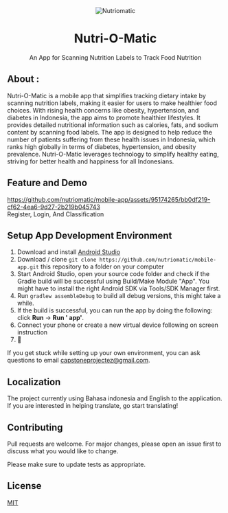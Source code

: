 <div align="center">
  <img src="https://avatars.githubusercontent.com/u/169359353?s=200&v=4" alt="Nutriomatic">
  <h1>Nutri-O-Matic</h1>
  <p> An App for Scanning Nutrition Labels to Track Food Nutrition</p>
</div>

## About :

Nutri-O-Matic is a mobile app that simplifies tracking dietary intake by scanning nutrition labels, making it easier for
users to make healthier food choices. With rising health concerns like obesity, hypertension, and diabetes in Indonesia,
the app aims to promote healthier lifestyles. It provides detailed nutritional information such as calories, fats, and
sodium content by scanning food labels. The app is designed to help reduce the number of patients suffering from these
health issues in Indonesia, which ranks high globally in terms of diabetes, hypertension, and obesity prevalence.
Nutri-O-Matic leverages technology to simplify healthy eating, striving for better health and happiness for all
Indonesians.

## Feature and Demo
https://github.com/nutriomatic/mobile-app/assets/95174265/bb0df219-cf62-4ea6-9d27-2b219b045743<br/>Register, Login, And Classification

[//]: # (|----------------------------------------------------------------------------------------------------------------------------------------|---------------------------------------------------------------------------------------------------------------------------------------|)

[//]: # (| https://github.com/nutriomatic/mobile-app/assets/95174265/bb0df219-cf62-4ea6-9d27-2b219b045743<br/>Register, Login, And Classification | https://github.com/nutriomatic/mobile-app/assets/95174265/e4914324-5991-4df3-8c6c-79f3b081d335<br/>Catalog Product And Search Product |)

[//]: # (| https://github.com/nutriomatic/mobile-app/assets/95174265/ce161400-f30e-45c8-9637-d0f7a45ef22c<br/>Scan Nutrition                      | https://github.com/nutriomatic/mobile-app/assets/95174265/43a46f32-015a-489e-8fbf-680590308e71<br/>Create Store                       |)

[//]: # (| https://github.com/nutriomatic/mobile-app/assets/95174265/13a00db2-b0a9-442a-a8f9-688748970b26<br/>Admin Menu                          | https://github.com/nutriomatic/mobile-app/assets/95174265/e66308c8-9375-40ee-a7f8-2f5cde43800e<br/>Add Product and Request Advertise  |)

[//]: # (| https://github.com/nutriomatic/mobile-app/assets/95174265/51596352-0452-4fc9-ba03-9e26184178be<br/>Check Product After Acc Admin       | https://github.com/nutriomatic/mobile-app/assets/95174265/51596352-0452-4fc9-ba03-9e26184178be<br/>Check Product After Acc Admin      |)

[//]: # (|----------------------------------------------------------------------------------------------------------------------------------------|---------------------------------------------------------------------------------------------------------------------------------------|)


## Setup App Development Environment

1. Download and install [Android Studio](https://developer.android.com/studio)
3. Download / clone `git clone https://github.com/nutriomatic/mobile-app.git` this repository to a folder on your computer
4. Start Android Studio, open your source code folder and check if the Gradle build will be
   successful using Build/Make
   Module "App". You might have to install the right Android SDK via Tools/SDK Manager first.
5. Run `gradlew assembleDebug` to build all debug versions, this might take a while.
6. If the build is successful, you can run the app by doing the following: click **Run** -> **Run '
   app'**.
7. Connect your phone or create a new virtual device following on screen instruction
10. :tada:

If you get stuck while setting up your own environment, you can ask questions to
email [capstoneprojectez@gmail.com](mailto:capstoneprojectez@gmail.com).

[//]: # ()

[//]: # (## Testing Dev Releases)

[//]: # ()

[//]: # (We are using [Github Actions]&#40;https://github.com/home-assistant/android/actions&#41; to perform continuous integration both)

[//]: # (by unit testing, deploying dev releases)

[//]: # (to [Play Store Beta]&#40;https://play.google.com/apps/testing/io.homeassistant.companion.android&#41; and final releases to)

[//]: # (the [Play Store]&#40;https://play.google.com/store/apps/details?id=io.homeassistant.companion.android&#41; when we release. To)

[//]: # (help test out a specific feature/fixes users can find the APK on the Actions page for each pull request, this debug APK)

[//]: # (can be installed side-by-side the production or beta builds.)

## Localization

The project currently using Bahasa indonesia and English to the
application. If you are interested in helping translate, go start translating!

## Contributing

Pull requests are welcome. For major changes, please open an issue first
to discuss what you would like to change.

Please make sure to update tests as appropriate.

## License

[MIT](https://choosealicense.com/licenses/mit/)